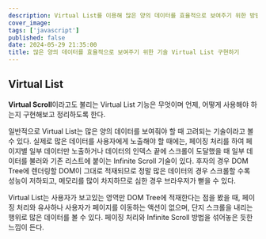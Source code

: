 ```yaml
---
description: Virtual List를 이용해 많은 양의 데이터를 효율적으로 보여주기 위한 방법과 사용자가 현재 보고 있는 영역의 데이터만 렌더링할 수 있는 방법에 대해서 알아보고 구현한 뒤 정리한다.
cover_image:
tags: ['javascript']
published: false
date: 2024-05-29 21:35:00
title: 많은 양의 데이터를 효율적으로 보여주기 위한 기술 Virtual List 구현하기
---
```


## Virtual List

**Virtual Scroll**이라고도 불리는 Virtual List 기능은 무엇이며 언제, 어떻게 사용해야 하는지 구현해보고 정리하도록 한다.

일반적으로 Virtual List는 많은 양의 데이터를 보여줘야 할 때 고려되는 기술이라고 볼 수 있다. 실제로 많은 데이터를 사용자에게 노출해야 할 때에는, 페이징 처리를 하여 페이지별 일부 데이터만 노출하거나 데이터의 인덱스 끝에 스크롤이 도달했을 때 일부 데이터를 불러와 기존 리스트에 붙이는 Infinite Scroll 기술이 있다. 후자의 경우 DOM Tree에 렌더링할 DOM이 그대로 적재되므로 정말 많은 데이터의 경우 스크롤할 수록 성능이 저하되고, 메모리를 많이 차지하므로 심한 경우 브라우저가 뻗을 수 있다.

Virtual List는 사용자가 보고있는 영역만 DOM Tree에 적재한다는 점을 봤을 때, 페이징 처리와 유사하나 사용자가 페이지를 이동하는 액션이 없으며, 단지 스크롤을 내리는 행위로 많은 데이터를 볼 수 있다. 페이징 처리와 Infinite Scroll 방법을 섞어놓은 듯한 느낌이 든다.
